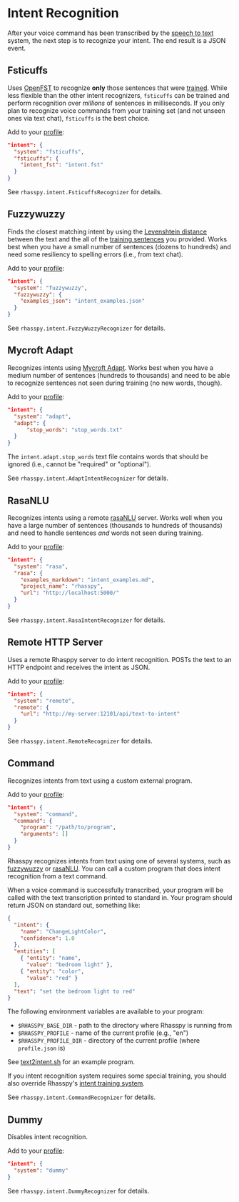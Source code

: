# Intent Recognition

After your voice command has been transcribed by the [speech to text](speech-to-text.md) system, the next step is to recognize your intent. 
The end result is a JSON event.

## Fsticuffs

Uses [OpenFST](https://www.openfst.org) to recognize **only** those sentences that were [trained](training.md#sentencesini). While less flexible than the other intent recognizers, `fsticuffs` can be trained and perform recognition over *millions* of sentences in milliseconds. If you only plan to recognize voice commands from your training set (and not unseen ones via text chat), `fsticuffs` is the best choice.

Add to your [profile](profiles.md):

```json
"intent": {
  "system": "fsticuffs",
  "fsticuffs": {
    "intent_fst": "intent.fst"
  }
}
```

See `rhasspy.intent.FsticuffsRecognizer` for details.

## Fuzzywuzzy

Finds the closest matching intent by using the [Levenshtein distance](https://en.wikipedia.org/wiki/Levenshtein_distance) between the text and the all of the [training sentences](training.md#sentencesini) you provided. Works best when you have a small number of sentences (dozens to hundreds) and need some resiliency to spelling errors (i.e., from text chat).

Add to your [profile](profiles.md):

```json
"intent": {
  "system": "fuzzywuzzy",
  "fuzzywuzzy": {
    "examples_json": "intent_examples.json"
  }
}
```

See `rhasspy.intent.FuzzyWuzzyRecognizer` for details.

## Mycroft Adapt

Recognizes intents using [Mycroft Adapt](https://github.com/MycroftAI/adapt). Works best when you have a medium number of sentences (hundreds to thousands) and need to be able to recognize sentences not seen during training (no new words, though).

Add to your [profile](profiles.md):

```json
"intent": {
  "system": "adapt", 
  "adapt": {
      "stop_words": "stop_words.txt"
  }
}
```

The `intent.adapt.stop_words` text file contains words that should be ignored (i.e., cannot be "required" or "optional").

See `rhasspy.intent.AdaptIntentRecognizer` for details.

## RasaNLU

Recognizes intents using a remote [rasaNLU](https://rasa.com/) server. Works well when you have a large number of sentences (thousands to hundreds of thousands) and need to handle sentences *and* words not seen during training.

Add to your [profile](profiles.md):

```json
"intent": {
  "system": "rasa",
  "rasa": {
    "examples_markdown": "intent_examples.md",
    "project_name": "rhasspy",
    "url": "http://localhost:5000/"
  }
}
```

See `rhasspy.intent.RasaIntentRecognizer` for details.

## Remote HTTP Server

Uses a remote Rhasppy server to do intent recognition. POSTs the text to an HTTP endpoint and receives the intent as JSON.

Add to your [profile](profiles.md):

```json
"intent": {
  "system": "remote",
  "remote": {
    "url": "http://my-server:12101/api/text-to-intent"
  }
}
```

See `rhasspy.intent.RemoteRecognizer` for details.

## Command

Recognizes intents from text using a custom external program.

Add to your [profile](profiles.md):

```json
"intent": {
  "system": "command",
  "command": {
    "program": "/path/to/program",
    "arguments": []
  }
}
```

Rhasspy recognizes intents from text using one of several systems, such as [fuzzywuzzy](https://github.com/seatgeek/fuzzywuzzy) or [rasaNLU](https://rasa.com/). You can call a custom program that does intent recognition from a text command.

When a voice command is successfully transcribed, your program will be called with the text transcription printed to standard in. Your program should return JSON on standard out, something like:

```json
{
  "intent": {
    "name": "ChangeLightColor",
    "confidence": 1.0
  },
  "entities": [
    { "entity": "name",
      "value": "bedroom light" },
    { "entity": "color",
      "value": "red" }
  ],
  "text": "set the bedroom light to red"
}
```
    
The following environment variables are available to your program:

* `$RHASSPY_BASE_DIR` - path to the directory where Rhasspy is running from
* `$RHASSPY_PROFILE` - name of the current profile (e.g., "en")
* `$RHASSPY_PROFILE_DIR` - directory of the current profile (where `profile.json` is)

See [text2intent.sh](https://github.com/synesthesiam/rhasspy/blob/master/bin/mock-commands/text2intent.sh) for an example program.

If you intent recognition system requires some special training, you should also override Rhasspy's [intent training system](training.md#intent-recognition).

See `rhasspy.intent.CommandRecognizer` for details.

## Dummy

Disables intent recognition.

Add to your [profile](profiles.md):

```json
"intent": {
  "system": "dummy"
}
```

See `rhasspy.intent.DummyRecognizer` for details.
